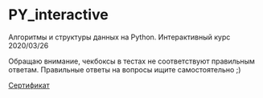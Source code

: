 # PY_interactive
Алгоритмы и структуры данных на Python. Интерактивный курс 2020/03/26

Обращаю внимание, чекбоксы в тестах не соответствуют правильным ответам. Правильные ответы на вопросы ищите самостоятельно ;)


<a href="https://geekbrains.ru/go/GAwclK">Сертификат</a>
